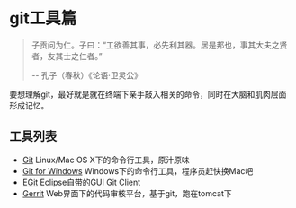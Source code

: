 # git工具篇
> 子贡问为仁。子曰：“工欲善其事，必先利其器。居是邦也，事其大夫之贤者，友其士之仁者。”
>
>   -- 孔子（春秋）《论语·卫灵公》

要想理解git，最好就是就在终端下亲手敲入相关的命令，同时在大脑和肌肉层面形成记忆。

## 工具列表
* [Git](https://git-scm.com/downloads) Linux/Mac OS X下的命令行工具，原汁原味
* [Git for Windows](git-for-windows.md) Windows下的命令行工具，程序员赶快换Mac吧
* [EGit](http://wiki.eclipse.org/EGit/User_Guide) Eclipse自带的GUI Git Client
* [Gerrit](http://wiki.li3huo.com/Gerrit) Web界面下的代码审核平台，基于git，跑在tomcat下
